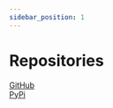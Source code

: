 ```yaml
---
sidebar_position: 1
---
```


# Repositories

[GitHub](https://github.com/neptun-software/neptun.cli)  
[PyPi](https://pypi.org/project/neptun)
